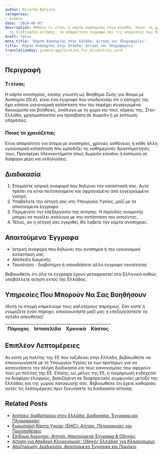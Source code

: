 ```yaml
---
author: Ricardo Batista
categories:
- Greece
date: '2024-06-07'
description: Μάθετε τι είναι η κάρτα αναπηρίας στην Ελλάδα, ποιοι τη χρειάζονται,
  τη διαδικασία αίτησης, τα απαραίτητα έγγραφα και τις υπηρεσίες που παρέχονται.
draft: false
meta_title: 'Κάρτα Αναπηρίας στην Ελλάδα: Αίτηση και Πληροφορίες'
title: 'Κάρτα Αναπηρίας στην Ελλάδα: Αίτηση και Πληροφορίες'
translationKey: greece-application_for_disability_card
---
```



## Περιγραφή
### Τι είναι;
Η κάρτα αναπηρίας, επίσης γνωστή ως Βοήθημα Ζωής για Άτομα με Αναπηρία (DLA), είναι ένα έγγραφο που αποδεικνύει ότι ο κάτοχός της έχει κάποια υγειονομική κατάσταση που του παρέχει συγκεκριμένα δικαιώματα και βοήθειες, ανάλογα με τη χώρα και τους νόμους της. Στην Ελλάδα, χρησιμοποιείται για πρόσβαση σε δωρεάν ή με έκπτωση υπηρεσίες.

### Ποιος το χρειάζεται;
Είναι απαραίτητο για άτομα με αναπηρίες, χρόνιες ασθένειες ή κάθε άλλη υγειονομική κατάσταση που εμποδίζει τις καθημερινές δραστηριότητές τους. Προσφέρει πλεονεκτήματα όπως δωρεάν είσοδος ή έκπτωση σε διάφορα μέρη και εκδηλώσεις.

## Διαδικασία
1. Ετοιμάστε ιατρική αναφορά που δηλώνει την κατάστασή σας. Αυτό πρέπει να είναι πιστοποιημένο και σφραγισμένο από εγγεγραμμένο γιατρό.
2. Υποβάλετε την αίτησή σας στο Υπουργείο Υγείας, μαζί με τα απαιτούμενα έγγραφα.
3. Περιμένετε την επεξεργασία της αίτησης. Η περίοδος αναμονής μπορεί να ποικίλει ανάλογα με την κατάσταση του αιτούντος.
4. Τέλος, αν η αίτησή σας εγκριθεί, θα λάβετε την κάρτα αναπηρίας.

## Απαιτούμενα Έγγραφα
- Ιατρική αναφορά που δηλώνει την αναπηρία ή την υγειονομική κατάστασή σας.
- Απόδειξη διαμονής
- Ταυτότητα - διαβατήριο ή οποιοδήποτε άλλο έγγραφο ταυτότητας

Βεβαιωθείτε ότι όλα τα έγγραφα έχουν μεταφραστεί στα Ελληνικά καθώς υποβάλλετε αίτηση εντός της Ελλάδας.

## Υπηρεσίες Που Μπορούν Να Σας Βοηθήσουν

_(Αυτή τη στιγμή επιμελούμε τους καλύτερους παρόχους. Εάν είστε ή γνωρίζετε έναν πάροχο, επικοινωνήστε μαζί μας ή επεξεργαστείτε τη σελίδα απευθείας)_

| Πάροχος | Ιστοσελίδα | Χρονικά | Κόστος |
| --------------- | --------------- | :-------------: | :-------------: |

## Επιπλέον Λεπτομέρειες
Αν είστε μη πολίτης της ΕΕ που ταξιδεύει στην Ελλάδα, βεβαιωθείτε να επικοινωνήσετε με το Υπουργείο Υγείας εκ των προτέρων για να κατανοήσετε την πλήρη διαδικασία και τους κανονισμούς που αφορούν τους μη πολίτες της ΕΕ. Επίσης, ως μέλος της ΕΕ, η τεκμηρίωση ενδέχεται να διαφέρει ελαφρώς, βασιζόμενη σε διαφορετικές συμφωνίες μεταξύ της Ελλάδας και της χώρας καταγωγής σας. Βεβαιωθείτε ότι έχετε καθαρίσει αυτές τις λεπτομέρειες πριν ξεκινήσετε τη διαδικασία αίτησης.
## Related Posts

- [Αιτήσεις διαβατηρίου στην Ελλάδα: Διαδικασία, Έγγραφα και Πληροφορίες](https://tramitit.com/el/guides/greece/aitese_gia_ekdose_diabateriou/)
- [Ευρωπαϊκή Κάρτα Υγείας (EHIC): Αίτηση, Πληροφορίες και Προϋποθέσεις](https://tramitit.com/el/guides/greece/aitese_gia_europaike_karta_asphalises_ugeias/)
- [Επίδομα Ανεργίας: Αίτηση, Απαιτούμενα Έγγραφα & Οδηγίες](https://tramitit.com/el/guides/greece/aitese_gia_epidoma_anergias/)
- [Αίτηση για Αποδοχή Κληρονομιάς: Οδηγός Ελλάδας για Κληρονόμους](https://tramitit.com/el/guides/greece/aitese_gia_apodokhe_kleronomias/)
- [Αποζημίωση: Διαδικασία, Απαιτούμενα Έγγραφα και Παρόχοι](https://tramitit.com/el/guides/greece/aitese_gia_katabole_apozemioses/)